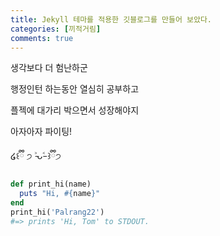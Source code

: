 ```yaml
---
title: Jekyll 테마를 적용한 깃블로그를 만들어 보았다.
categories: [끼적거림]
comments: true
---
```


생각보다 더 험난하군

행정인턴 하는동안 열심히 공부하고

플젝에 대가리 박으면서 성장해야지

아자아자 파이팅!

໒꒰ྀི ੭ ˃̵ᴗ˂̵ ꒱ྀི੭

```ruby
def print_hi(name)
  puts "Hi, #{name}"
end
print_hi('Palrang22')
#=> prints 'Hi, Tom' to STDOUT.
```

